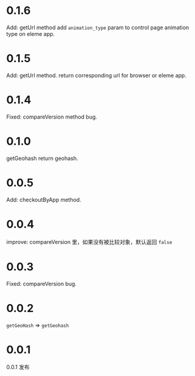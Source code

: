 # 0.1.6
Add: getUrl method add `animation_type` param to control page animation type on eleme app.

# 0.1.5
Add: getUrl method. return corresponding url for browser or eleme app.

# 0.1.4
Fixed: compareVersion method bug.

# 0.1.0
getGeohash return geohash.

# 0.0.5
Add: checkoutByApp method.

# 0.0.4
improve: compareVersion 里，如果没有被比较对象，默认返回 `false`

# 0.0.3
Fixed: compareVersion bug.

# 0.0.2
`getGeoHash` => `getGeohash`

# 0.0.1
0.0.1 发布
